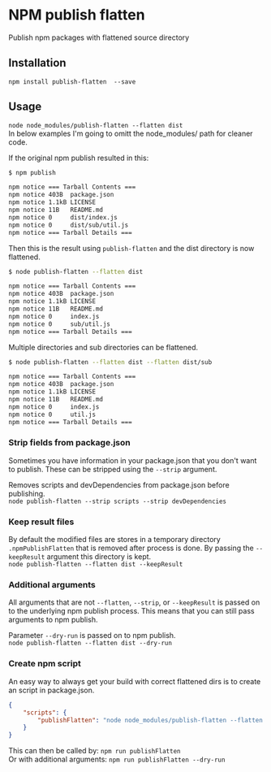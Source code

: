# NPM publish flatten
Publish npm packages with flattened source directory

## Installation
`npm install publish-flatten  --save`

## Usage
`node node_modules/publish-flatten --flatten dist`    
In below examples I'm going to omitt the node_modules/ path for cleaner code.

If the original npm publish resulted in this:
```sh
$ npm publish

npm notice === Tarball Contents ===
npm notice 403B  package.json
npm notice 1.1kB LICENSE
npm notice 11B   README.md
npm notice 0     dist/index.js
npm notice 0     dist/sub/util.js
npm notice === Tarball Details ===
```

Then this is the result using `publish-flatten` and the dist directory is now flattened.
```sh
$ node publish-flatten --flatten dist

npm notice === Tarball Contents ===
npm notice 403B  package.json
npm notice 1.1kB LICENSE
npm notice 11B   README.md
npm notice 0     index.js
npm notice 0     sub/util.js
npm notice === Tarball Details ===
```

Multiple directories and sub directories can be flattened.
```sh
$ node publish-flatten --flatten dist --flatten dist/sub

npm notice === Tarball Contents ===
npm notice 403B  package.json
npm notice 1.1kB LICENSE
npm notice 11B   README.md
npm notice 0     index.js
npm notice 0     util.js
npm notice === Tarball Details ===
```
### Strip fields from package.json
Sometimes you have information in your package.json that you don't want to publish. These can be stripped using the `--strip` argument.

Removes scripts and devDependencies from package.json before publishing.    
`node publish-flatten --strip scripts --strip devDependencies`

### Keep result files
By default the modified files are stores in a temporary directory `.npmPublishFlatten` that is removed after process is done. By passing the `--keepResult` argument this directory is kept.    
`node publish-flatten --flatten dist --keepResult`

### Additional arguments
All arguments that are not `--flatten`, `--strip`, or `--keepResult` is passed on to the underlying npm publish process. This means that you can still pass arguments to npm publish.    

Parameter `--dry-run` is passed on to npm publish.    
`node publish-flatten --flatten dist --dry-run`

### Create npm script
An easy way to always get your build with correct flattened dirs is to create an script in package.json.
```json 
{
    "scripts": {
        "publishFlatten": "node node_modules/publish-flatten --flatten dist --strip scripts"
    }
}
```

This can then be called by: `npm run publishFlatten`    
Or with additional arguments: `npm run publishFlatten --dry-run`